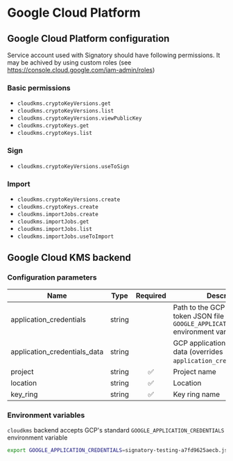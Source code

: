 # Google Cloud Platform

## Google Cloud Platform configuration

Service account used with Signatory should have following permissions. It may be achived by using custom roles (see https://console.cloud.google.com/iam-admin/roles)

### Basic permissions
* `cloudkms.cryptoKeyVersions.get`
* `cloudkms.cryptoKeyVersions.list`
* `cloudkms.cryptoKeyVersions.viewPublicKey`
* `cloudkms.cryptoKeys.get`
* `cloudkms.cryptoKeys.list`

### Sign
* `cloudkms.cryptoKeyVersions.useToSign`

### Import
* `cloudkms.cryptoKeyVersions.create`
* `cloudkms.cryptoKeys.create`
* `cloudkms.importJobs.create`
* `cloudkms.importJobs.get`
* `cloudkms.importJobs.list`
* `cloudkms.importJobs.useToImport`

## Google Cloud KMS backend

### Configuration parameters

Name | Type | Required | Description
-----|------|:--------:|------------
application_credentials | string | | Path to the GCP application token JSON file (overrides `GOOGLE_APPLICATION_CREDENTIALS` environment variable)
application_credentials_data | string | | GCP application token JSON data (overrides `application_credentials`)
project | string | ✅ | Project name
location | string | ✅ | Location
key_ring | string | ✅ | Key ring name

### Environment variables

`cloudkms` backend accepts GCP's standard `GOOGLE_APPLICATION_CREDENTIALS` environment variable

```sh
export GOOGLE_APPLICATION_CREDENTIALS=signatory-testing-a7fd9625aecb.json
```
